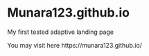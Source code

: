 # Munara123.github.io



<p>My first tested adaptive landing page</p>
<p>You may visit here https://munara123.github.io/</p>
